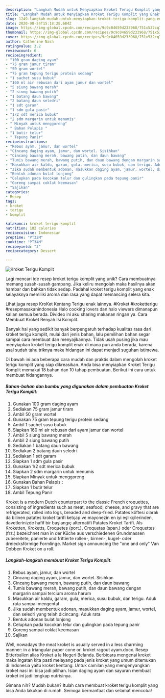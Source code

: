 ```yaml
---
description: "Langkah Mudah untuk Menyiapkan Kroket Terigu Komplit yang Enak"
title: "Langkah Mudah untuk Menyiapkan Kroket Terigu Komplit yang Enak"
slug: 1249-langkah-mudah-untuk-menyiapkan-kroket-terigu-komplit-yang-enak
date: 2020-08-24T15:18:28.684Z
image: https://img-global.cpcdn.com/recipes/9c9c04659d233968/751x532cq70/kroket-terigu-komplit-foto-resep-utama.jpg
thumbnail: https://img-global.cpcdn.com/recipes/9c9c04659d233968/751x532cq70/kroket-terigu-komplit-foto-resep-utama.jpg
cover: https://img-global.cpcdn.com/recipes/9c9c04659d233968/751x532cq70/kroket-terigu-komplit-foto-resep-utama.jpg
author: Catherine Nash
ratingvalue: 3.2
reviewcount: 6
recipeingredient:
- "100 gram daging ayam"
- "75 gram jamur tiram"
- "50 gram wortel"
- "75 gram tepung terigu protein sedang"
- "1 sachet susu bubuk"
- "160 ml air rebusan dari ayam jamur dan wortel"
- "5 siung bawang merah"
- "2 siung bawang putih"
- "1 batang daun bawang"
- "2 batang daun seledri"
- "1 sdt garam"
- "1 sdm gula pasir"
- "1/2 sdt merica bubuk"
- "2 sdm margarin untuk menumis"
- " Minyak untuk menggoreng"
- " Bahan Pelapis "
- "1 butir telur"
- " Tepung Panir"
recipeinstructions:
- "Rebus ayam, jamur, dan wortel"
- "Cincang daging ayam, jamur, dan wortel. Sisihkan"
- "Cincang bawang merah, bawang putih, dan daun bawang"
- "Tumis bawang merah, bawang putih, dan daun bawang dengan margarin sampai tercium aroma harum"
- "Masukkan air kaldu, garam, gula, merica, susu bubuk, dan terigu. Aduk rata sampai mengental"
- "Jika sudah membentuk adonan, masukkan daging ayam, jamur, wortel, dan seledri yang telah dicincang. Aduk rata"
- "Bentuk adonan bulat lonjong"
- "Celupkan pada kocokan telur dan gulingkan pada tepung panir"
- "Goreng sampai coklat keemasan"
- "Sajikan"
categories:
- Resep
tags:
- kroket
- terigu
- komplit

katakunci: kroket terigu komplit 
nutrition: 182 calories
recipecuisine: Indonesian
preptime: "PT32M"
cooktime: "PT34M"
recipeyield: "3"
recipecategory: Dessert

---
```



![Kroket Terigu Komplit](https://img-global.cpcdn.com/recipes/9c9c04659d233968/751x532cq70/kroket-terigu-komplit-foto-resep-utama.jpg)

Lagi mencari ide resep kroket terigu komplit yang unik? Cara membuatnya memang susah-susah gampang. Jika keliru mengolah maka hasilnya akan hambar dan bahkan tidak sedap. Padahal kroket terigu komplit yang enak selayaknya memiliki aroma dan rasa yang dapat memancing selera kita.

Lihat juga resep KroKet Kentang Terigu enak lainnya. #Kroket #kroketterigu #resepmasakanindonesia Halo cooking lovers dan halo viewers dimanapun kalian semua berada. Divideo ini aku sharing makanan ringan ya. Cara Membuat Kroket Renyah Isi Komplit.

Banyak hal yang sedikit banyak berpengaruh terhadap kualitas rasa dari kroket terigu komplit, mulai dari jenis bahan, lalu pemilihan bahan segar sampai cara membuat dan menyajikannya. Tidak usah pusing jika mau menyiapkan kroket terigu komplit enak di mana pun anda berada, karena asal sudah tahu triknya maka hidangan ini dapat menjadi suguhan istimewa.


Di bawah ini ada beberapa cara mudah dan praktis dalam mengolah kroket terigu komplit yang siap dikreasikan. Anda bisa menyiapkan Kroket Terigu Komplit memakai 18 bahan dan 10 tahap pembuatan. Berikut ini cara untuk membuat hidangannya.

<!--inarticleads1-->

##### Bahan-bahan dan bumbu yang digunakan dalam pembuatan Kroket Terigu Komplit:

1. Gunakan 100 gram daging ayam
1. Sediakan 75 gram jamur tiram
1. Ambil 50 gram wortel
1. Gunakan 75 gram tepung terigu protein sedang
1. Ambil 1 sachet susu bubuk
1. Siapkan 160 ml air rebusan dari ayam jamur dan wortel
1. Ambil 5 siung bawang merah
1. Ambil 2 siung bawang putih
1. Sediakan 1 batang daun bawang
1. Sediakan 2 batang daun seledri
1. Sediakan 1 sdt garam
1. Siapkan 1 sdm gula pasir
1. Gunakan 1/2 sdt merica bubuk
1. Siapkan 2 sdm margarin untuk menumis
1. Siapkan  Minyak untuk menggoreng
1. Gunakan  Bahan Pelapis :
1. Siapkan 1 butir telur
1. Ambil  Tepung Panir


Kroket is a modern Dutch counterpart to the classic French croquettes, consisting of ingredients such as meat, seafood, cheese, and gravy that are refrigerated, rolled into logs, breaded and deep-fried. Patates köftesi olarak da bilinen patates kroket tarifi ketçap ve mayonezin en iyi eşlikçilerinden, davetlerinizde hafif bir başlangıç alternatifi Patates Kroket Tarifi. Als Kroketten, Kroketts, Croquetes (port.), Croquetas (span.) oder Croquettes (frz.) bezeichnet man in der Küche aus verschiedenen Grundmassen zubereitete, panierte und frittierte rollen-, birnen-, kugel- oder dreiecksförmige Formlinge. Market sign announcing the &#34;one and only&#34; Van Dobben Kroket on a roll. 

<!--inarticleads2-->

##### Langkah-langkah membuat Kroket Terigu Komplit:

1. Rebus ayam, jamur, dan wortel
1. Cincang daging ayam, jamur, dan wortel. Sisihkan
1. Cincang bawang merah, bawang putih, dan daun bawang
1. Tumis bawang merah, bawang putih, dan daun bawang dengan margarin sampai tercium aroma harum
1. Masukkan air kaldu, garam, gula, merica, susu bubuk, dan terigu. Aduk rata sampai mengental
1. Jika sudah membentuk adonan, masukkan daging ayam, jamur, wortel, dan seledri yang telah dicincang. Aduk rata
1. Bentuk adonan bulat lonjong
1. Celupkan pada kocokan telur dan gulingkan pada tepung panir
1. Goreng sampai coklat keemasan
1. Sajikan


Well, nowadays the meat kroket is usually served in a less charming manner: in a triangular paper cone or. kroket ragout ayam.docx. Resep Bitterballen alias Kroket a la Negeri Belanda. Berbicara mengenai kroket maka ingatan kita pasti melayang pada jenis kroket yang umum ditemukan di Indonesia yaitu kroket kentang. Untuk camilan yang mengenyangkan kroket nasi ini bisa jadi pilihan. Isian daging ayam dan sayuran membuat kroket ini jadi lengkap nutrisinya. 

Gimana nih? Mudah bukan? Itulah cara membuat kroket terigu komplit yang bisa Anda lakukan di rumah. Semoga bermanfaat dan selamat mencoba!
